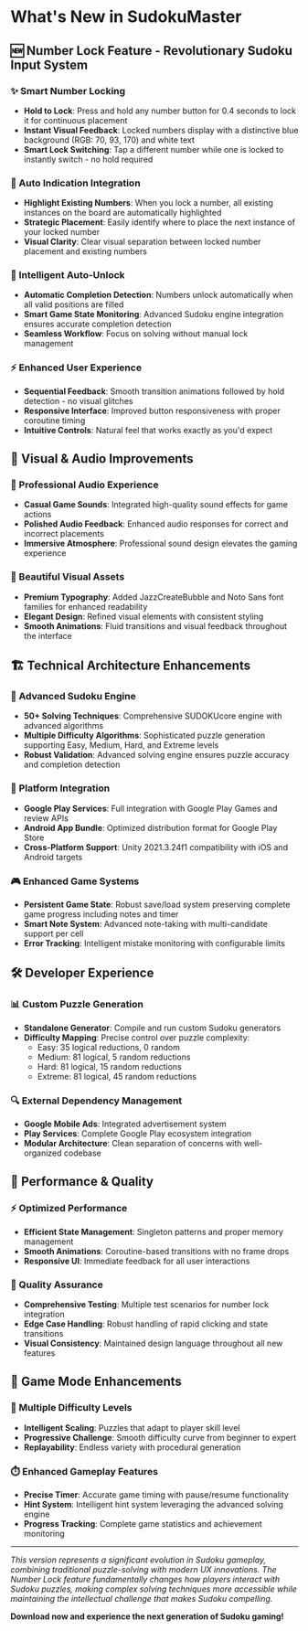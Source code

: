 # What's New in SudokuMaster

## 🆕 Number Lock Feature - Revolutionary Sudoku Input System

### ✨ Smart Number Locking
- **Hold to Lock**: Press and hold any number button for 0.4 seconds to lock it for continuous placement
- **Instant Visual Feedback**: Locked numbers display with a distinctive blue background (RGB: 70, 93, 170) and white text
- **Smart Lock Switching**: Tap a different number while one is locked to instantly switch - no hold required

### 🎯 Auto Indication Integration
- **Highlight Existing Numbers**: When you lock a number, all existing instances on the board are automatically highlighted
- **Strategic Placement**: Easily identify where to place the next instance of your locked number
- **Visual Clarity**: Clear visual separation between locked number placement and existing numbers

### 🔄 Intelligent Auto-Unlock
- **Automatic Completion Detection**: Numbers unlock automatically when all valid positions are filled
- **Smart Game State Monitoring**: Advanced Sudoku engine integration ensures accurate completion detection
- **Seamless Workflow**: Focus on solving without manual lock management

### ⚡ Enhanced User Experience
- **Sequential Feedback**: Smooth transition animations followed by hold detection - no visual glitches
- **Responsive Interface**: Improved button responsiveness with proper coroutine timing
- **Intuitive Controls**: Natural feel that works exactly as you'd expect

## 🎨 Visual & Audio Improvements

### 🎵 Professional Audio Experience
- **Casual Game Sounds**: Integrated high-quality sound effects for game actions
- **Polished Audio Feedback**: Enhanced audio responses for correct and incorrect placements
- **Immersive Atmosphere**: Professional sound design elevates the gaming experience

### 🌈 Beautiful Visual Assets
- **Premium Typography**: Added JazzCreateBubble and Noto Sans font families for enhanced readability
- **Elegant Design**: Refined visual elements with consistent styling
- **Smooth Animations**: Fluid transitions and visual feedback throughout the interface

## 🏗️ Technical Architecture Enhancements

### 🔧 Advanced Sudoku Engine
- **50+ Solving Techniques**: Comprehensive SUDOKUcore engine with advanced algorithms
- **Multiple Difficulty Algorithms**: Sophisticated puzzle generation supporting Easy, Medium, Hard, and Extreme levels
- **Robust Validation**: Advanced solving engine ensures puzzle accuracy and completion detection

### 📱 Platform Integration
- **Google Play Services**: Full integration with Google Play Games and review APIs
- **Android App Bundle**: Optimized distribution format for Google Play Store
- **Cross-Platform Support**: Unity 2021.3.24f1 compatibility with iOS and Android targets

### 🎮 Enhanced Game Systems
- **Persistent Game State**: Robust save/load system preserving complete game progress including notes and timer
- **Smart Note System**: Advanced note-taking with multi-candidate support per cell
- **Error Tracking**: Intelligent mistake monitoring with configurable limits

## 🛠️ Developer Experience

### 📊 Custom Puzzle Generation
- **Standalone Generator**: Compile and run custom Sudoku generators
- **Difficulty Mapping**: Precise control over puzzle complexity:
  - Easy: 35 logical reductions, 0 random
  - Medium: 81 logical, 5 random reductions  
  - Hard: 81 logical, 15 random reductions
  - Extreme: 81 logical, 45 random reductions

### 🔍 External Dependency Management
- **Google Mobile Ads**: Integrated advertisement system
- **Play Services**: Complete Google Play ecosystem integration
- **Modular Architecture**: Clean separation of concerns with well-organized codebase

## 🚀 Performance & Quality

### ⚡ Optimized Performance
- **Efficient State Management**: Singleton patterns and proper memory management
- **Smooth Animations**: Coroutine-based transitions with no frame drops
- **Responsive UI**: Immediate feedback for all user interactions

### 🎯 Quality Assurance
- **Comprehensive Testing**: Multiple test scenarios for number lock integration
- **Edge Case Handling**: Robust handling of rapid clicking and state transitions
- **Visual Consistency**: Maintained design language throughout all new features

## 🎊 Game Mode Enhancements

### 🎲 Multiple Difficulty Levels
- **Intelligent Scaling**: Puzzles that adapt to player skill level
- **Progressive Challenge**: Smooth difficulty curve from beginner to expert
- **Replayability**: Endless variety with procedural generation

### ⏱️ Enhanced Gameplay Features
- **Precise Timer**: Accurate game timing with pause/resume functionality
- **Hint System**: Intelligent hint system leveraging the advanced solving engine
- **Progress Tracking**: Complete game statistics and achievement monitoring

---

*This version represents a significant evolution in Sudoku gameplay, combining traditional puzzle-solving with modern UX innovations. The Number Lock feature fundamentally changes how players interact with Sudoku puzzles, making complex solving techniques more accessible while maintaining the intellectual challenge that makes Sudoku compelling.*

**Download now and experience the next generation of Sudoku gaming!**